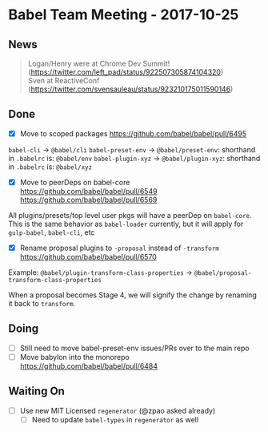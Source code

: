 # Babel Team Meeting - 2017-10-25

## News

> Logan/Henry were at Chrome Dev Summit! (https://twitter.com/left_pad/status/922507305874104320)  
> Sven at ReactiveConf (https://twitter.com/svensauleau/status/923210175011590146)

## Done

- [x] Move to scoped packages https://github.com/babel/babel/pull/6495

`babel-cli` -> `@babel/cli`
`babel-preset-env` -> `@babel/preset-env`: shorthand in `.babelrc` is: `@babel/env`
`babel-plugin-xyz` -> `@babel/plugin-xyz`: shorthand in `.babelrc` is: `@babel/xyz`

- [x] Move to peerDeps on babel-core https://github.com/babel/babel/pull/6549 https://github.com/babel/babel/pull/6569

All plugins/presets/top level user pkgs will have a peerDep on `babel-core`.
This is the same behavior as `babel-loader` currently, but it will apply for `gulp-babel`, `babel-cli`, etc

- [x] Rename proposal plugins to `-proposal` instead of `-transform` https://github.com/babel/babel/pull/6570

Example: `@babel/plugin-transform-class-properties` -> `@babel/proposal-transform-class-properties`

When a proposal becomes Stage 4, we will signify the change by renaming it back to `transform`.

## Doing

- [ ] Still need to move babel-preset-env issues/PRs over to the main repo
- [ ] Move babylon into the monorepo https://github.com/babel/babel/pull/6484

## Waiting On

- [ ] Use new MIT Licensed `regenerator` (@zpao asked already)
  - [ ] Need to update `babel-types` in `regenerator` as well
